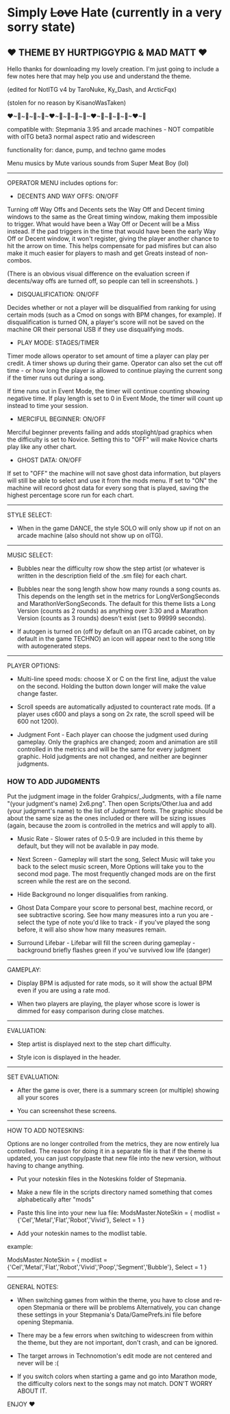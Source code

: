 # Simply ~~Love~~ Hate (currently in a very sorry state)

## ❤ THEME BY HURTPIGGYPIG & MAD MATT ❤

Hello thanks for downloading my lovely creation. I'm
just going to include a few notes here that may help
you use and understand the theme.

(edited for NotITG v4 by TaroNuke, Ky_Dash, and ArcticFqx)

(stolen for no reason by KisanoWasTaken)

❤\~💙\~💜\~💚\~🧡\~❤\~💙\~💜\~💚\~🧡\~❤\~💙\~💜\~💚\~🧡\~❤\~💙

compatible with:
Stepmania 3.95 and arcade machines - NOT compatible with oITG beta3
normal aspect ratio and widescreen

functionality for:
dance, pump, and techno game modes

Menu musics by Mute
various sounds from Super Meat Boy (lol)

_____________________________________________________

OPERATOR MENU includes options for:

- DECENTS AND WAY OFFS: ON/OFF

Turning off Way Offs and Decents sets the Way Off and Decent timing windows to the same as the Great timing window, making them impossible to trigger. What would have been a Way Off or Decent will be a Miss instead. If the pad triggers in the time that would have been the early Way Off or Decent window, it won't register, giving the player another chance to hit the arrow on time. This helps compensate for pad misfires but can also make it much easier for players to mash and get Greats instead of non-combos.

(There is an obvious visual difference on the evaluation screen if decents/way offs are turned off, so people can tell in screenshots. )

- DISQUALIFICATION: ON/OFF

Decides whether or not a player will be disqualified from ranking for using certain mods (such as a Cmod on songs with BPM changes, for example). If disqualification is turned ON, a player's score will not be saved on the machine OR their personal USB if they use disqualifying mods.

- PLAY MODE: STAGES/TIMER

Timer mode allows operator to set amount of time a player can play per credit. A timer shows up during their game. Operator can also set the cut off time - or how long the player is allowed to continue playing the current song if the timer runs out during a song.

If time runs out in Event Mode, the timer will continue counting showing negative time. If play length is set to 0 in Event Mode, the timer will count up instead to time your session.

- MERCIFUL BEGINNER: ON/OFF

Merciful beginner prevents failing and adds stoplight/pad graphics when the difficulty is set to Novice. Setting this to "OFF" will make Novice charts play like any other chart.

- GHOST DATA: ON/OFF

If set to "OFF" the machine will not save ghost data information, but players will still be able to select and use it from the mods menu.
If set to "ON" the machine will record ghost data for every song that is played, saving the highest percentage score run for each chart.

_____________________________________________________

STYLE SELECT:

- When in the game DANCE, the style SOLO will only show up if not on an arcade machine (also should not show up on oITG).

_____________________________________________________

MUSIC SELECT:

- Bubbles near the difficulty row show the step artist (or whatever is written in the description field of the .sm file) for each chart.

- Bubbles near the song length show how many rounds a song counts as. This depends on the length set in the metrics for LongVerSongSeconds and MarathonVerSongSeconds. The default for this theme lists a Long Version (counts as 2 rounds) as anything over 3:30 and a Marathon Version (counts as 3 rounds) doesn't exist (set to 99999 seconds).

- If autogen is turned on (off by default on an ITG arcade cabinet, on by default in the game TECHNO) an icon will appear next to the song title with autogenerated steps.

_____________________________________________________

PLAYER OPTIONS:

- Multi-line speed mods: choose X or C on the first line, adjust the value on the second. Holding the button down longer will make the value change faster.

- Scroll speeds are automatically adjusted to counteract rate mods. (If a player uses c600 and plays a song on 2x rate, the scroll speed will be 600 not 1200).

- Judgment Font - Each player can choose the judgment used during gameplay. Only the graphics are changed; zoom and animation are still controlled in the metrics and will be the same for every judgment graphic. Hold judgments are not changed, and neither are beginner judgments.

### HOW TO ADD JUDGMENTS

Put the judgment image in the folder Grahpics/_Judgments, with a file name "(your judgment's name) 2x6.png". Then open Scripts/Other.lua and add (your judgment's name) to the list of Judgment fonts. The graphic should be about the same size as the ones included or there will be sizing issues (again, because the zoom is controlled in the metrics and will apply to all).

- Music Rate - Slower rates of 0.5-0.9 are included in this theme by default, but they will not be available in pay mode.

- Next Screen - Gameplay will start the song, Select Music will take you back to the select music screen, More Options will take you to the second mod page. The most frequently changed mods are on the first screen while the rest are on the second.

<!--Why, excatly, did it do that before?!-->
- Hide Background no longer disqualifies from ranking.

- Ghost Data
Compare your score to personal best, machine record, or see subtractive scoring.
See how many measures into a run you are - select the type of note you'd like to track - if you've played the song before, it will also show how many measures remain.

- Surround Lifebar - Lifebar will fill the screen during gameplay - background briefly flashes green if you've survived low life (danger)

_____________________________________________________

GAMEPLAY:

- Display BPM is adjusted for rate mods, so it will show the actual BPM even if you are using a rate mod.

- When two players are playing, the player whose score is lower is dimmed for easy comparison during close matches.

_____________________________________________________

EVALUATION:

- Step artist is displayed next to the step chart difficulty.

- Style icon is displayed in the header.

_____________________________________________________

SET EVALUATION:

- After the game is over, there is a summary screen (or multiple) showing all your scores

- You can screenshot these screens.

_____________________________________________________

HOW TO ADD NOTESKINS:

Options are no longer controlled from the metrics, they are now entirely lua controlled. The reason for doing it in a
separate file is that if the theme is updated, you can just copy/paste that new file into the new version, without having
to change anything.

- Put your noteskin files in the Noteskins folder of Stepmania.

- Make a new file in the scripts directory named something that comes alphabetically after "mods"

- Paste this line into your new lua file:
ModsMaster.NoteSkin = { modlist = {'Cel','Metal','Flat','Robot','Vivid'}, Select = 1 }

- Add your noteskin names to the modlist table.

example:

ModsMaster.NoteSkin = { modlist = {'Cel','Metal','Flat','Robot','Vivid','Poop','Segment','Bubble'}, Select = 1 }

_____________________________________________________

GENERAL NOTES:

- When switching games from within the theme, you have to close and re-open Stepmania or there will be problems
Alternatively, you can change these settings in your Stepmania's Data/GamePrefs.ini file before opening Stepmania.

- There may be a few errors when switching to widescreen from within the theme, but they are not important, don't crash, and can be ignored.

- The target arrows in Technomotion's edit mode are not centered and never will be :(

- If you switch colors when starting a game and go into Marathon mode, the difficulty colors next to the songs may not match. DON'T WORRY ABOUT IT.

ENJOY ❤
